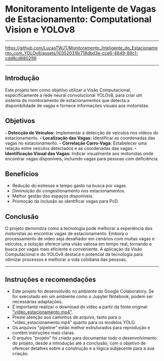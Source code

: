 # **Monitoramento Inteligente de Vagas de Estacionamento:** Computational Vision e YOLOv8

-------------------

https://github.com/LucasTWJT/Monitoramento_Inteligente_de_Estacionamento_com_YOLOv8/assets/103520318/718dbd3e-cce6-4649-89c1-cdd8cd680299

------------
## Introdução
  Este projeto tem como objetivo utilizar a Visão Computacional, especificamente a rede neural convolucional YOLOv8, para criar um sistema de monitoramento de estacionamentos que detecta a disponibilidade de vagas e fornece informações visuais aos motoristas.

## Objetivos
**- Detecção de Veículos:** Implementar a detecção de veículos nos vídeos do estacionamento.
**- Localização das Vagas:** Identificar as coordenadas das vagas no estacionamento.
**- Correlação Carro-Vaga:** Estabelecer uma relação entre veículos detectados e as coordenadas das vagas.
**- Identificação Visual das Vagas:** Indicar visualmente aos motoristas onde encontrar vagas disponíveis, incluindo vagas para pessoas com deficiência.

## Benefícios
- Redução do estresse e tempo gasto na busca por vagas.
- Diminuição do congestionamento nos estacionamentos.
- Melhor gestão dos espaços disponíveis.
- Promoção da inclusão ao identificar vagas para PcD.

## Conclusão
  O projeto demonstra como a tecnologia pode melhorar a experiência dos motoristas ao encontrar vagas de estacionamento. Embora o processamento de vídeo seja desafiador em cenários com muitas vagas e veículos, a solução oferece uma visão valiosa em tempo real, tornando a busca por vagas mais eficiente e conveniente. A aplicação da Visão Computacional e do YOLOv8 destaca o potencial da tecnologia para otimizar processos e melhorar a vida cotidiana das pessoas.

-------------------

## Instruções e recomendações
  - Este projeto foi desenvolvido no ambiente do Google Colaboratory. Se for executado em um ambiente como o Jupyter Notebook, podem ser necessárias adaptações.
  - É importante realizar o download do vídeo a partir da fonte original: ["vídeo_estacionamento.mp4"](https://www.pexels.com/pt-br/video/aereo-antena-automovel-carro-5587732/).
  - Preste atenção aos caminhos de arquivo, tanto para o "vídeo_estacionamento.mp4" quanto para os modelos YOLO.
  - Os arquivos "pipeline" estão melhor estruturados para reprodução e contêm instruções mais claras.
  - O arquivo "projeto" foi criado para documentar todo o desenvolvimento do projeto, desde a introdução até a conclusão, com o objetivo de oferecer detalhes sobre a construção e a lógica subjacente para a sua criação.
